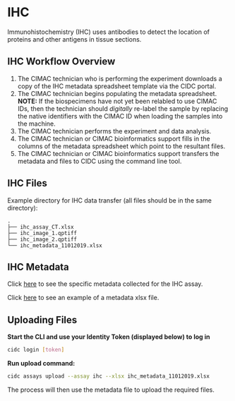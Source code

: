 # IHC
Immunohistochemistry (IHC) uses antibodies to detect the location of proteins and other antigens in tissue sections.

## IHC Workflow Overview
1. The CIMAC technician who is performing the experiment downloads a copy of the IHC metadata spreadsheet template via the CIDC portal.
2. The CIMAC technician begins populating the metadata spreadsheet. **NOTE:** If the biospecimens have not yet been relabled to use CIMAC IDs, then the technician should *digitally* re-label the sample by replacing the native identifiers with the CIMAC ID when loading the samples into the machine.
3. The CIMAC technician performs the experiment and data analysis.
4. The CIMAC technician or CIMAC bioinformatics support fills in the columns of the metadata spreadsheet which point to the resultant files.
5. The CIMAC technician or CIMAC bioinformatics support transfers the metadata and files to CIDC using the command line tool.


## IHC Files

Example directory for IHC data transfer (all files should be in the same directory):
```
.
├── ihc_assay_CT.xlsx
├── ihc_image_1.qptiff
├── ihc_image_2.qptiff
└── ihc_metadata_11012019.xlsx
```

## IHC Metadata

Click [here](https://cimac-cidc.github.io/cidc-schemas/docs/templates.metadata.ihc_template.html) to see the specific metadata collected for the IHC assay.

Click [here](https://github.com/CIMAC-CIDC/cidc-schemas/raw/master/template_examples/ihc_template.xlsx) to see an example of a metadata xlsx file.


## Uploading Files

**Start the CLI and use your Identity Token (displayed below) to log in**
```bash
cidc login [token]
```

**Run upload command:**
```bash
cidc assays upload --assay ihc --xlsx ihc_metadata_11012019.xlsx
```

The process will then use the metadata file to upload the required files.
